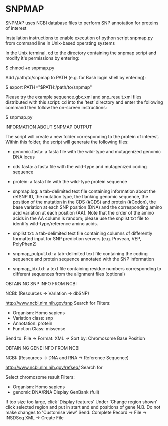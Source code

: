 # SNPMAP
SNPMAP uses NCBI database files to perform SNP annotation for proteins of interest 

Installation instructions to enable execution of python script snpmap.py from command line in Unix-based operating systems

In the Unix terminal, cd to the directory containing the snpmap script and modify it's permissions by entering:

$ chmod +x snpmap.py

Add /path/to/snpmap to PATH (e.g. for Bash login shell by entering):

$ export PATH="$PATH:/path/to/snpmap"

Please try the example sequence.gbx.xml and snp_result.xml files distributed with this script: cd into the ‘test’ directory and enter the following command then follow the on-screen instructions:

$ snpmap.py


INFORMATION ABOUT SNPMAP OUTPUT

The script will create a new folder corresponding to the protein of interest. Within this folder, the script will generate the following files:

- genomic.fasta: a fasta file with the wild-type and mutagenized genomic DNA locus

- cds.fasta: a fasta file with the wild-type and mutagenized coding sequence

- protein: a fasta file with the wild-type protein sequence

- snpmap.log: a tab-delimited text file containing information about the refSNP ID, the mutation type, the flanking genomic sequence, the position of the mutation in the CDS (#CDS) and protein (#Codon), the base variation at each SNP position (DNA) and the corresponding amino acid variation at each position (AA). Note that the order of the amino acids in the AA column is random; please use the snplist.txt file to identify wild-type/reference amino acids.

- snplist.txt: a tab-delimited text file containing columns of differently formatted input for SNP prediction servers (e.g. Provean, VEP, PolyPhen2)

- snpmap_output.txt: a tab-delimited text file containing the coding sequence and protein sequence annotated with the SNP information

- snpmap_idx.txt: a text file containing residue numbers corresponding to different sequences from the alignment files (optional)


OBTAINING SNP INFO FROM NCBI

NCBI:
(Resources -> Variation -> dbSNP)

http://www.ncbi.nlm.nih.gov/snp
 Search for <gene>
Filters:
- Organism: Homo sapiens
- Variation class: snp
- Annotation: protein
- Function Class: missense

Send to: File -> Format: XML -> Sort by: Chromosome Base Position


OBTAINING GENE INFO FROM NCBI

NCBI:
(Resources -> DNA and RNA -> Reference Sequence)

http://www.ncbi.nlm.nih.gov/refseq/
 Search for <gene>

Select chromosome result 
Filters:
- Organism: Homo sapiens
- genomic DNA/RNA
 Display GenBank (full)

If too size too large, click 'Display features'
Under 'Change region shown' click selected region and put in start and end positions of gene
N.B. 
Do not make changes to 'Customise view'
Send: Complete Record -> File -> INSDSeq XML -> Create File

